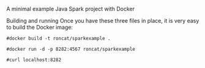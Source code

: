 A minimal example Java Spark project with Docker

Building and running
Once you have these three files in place, it is very easy to build the Docker image:

	#docker build -t roncat/sparkexample .
	
	#docker run -d -p 8282:4567 roncat/sparkexample
	
	#curl localhost:8282
